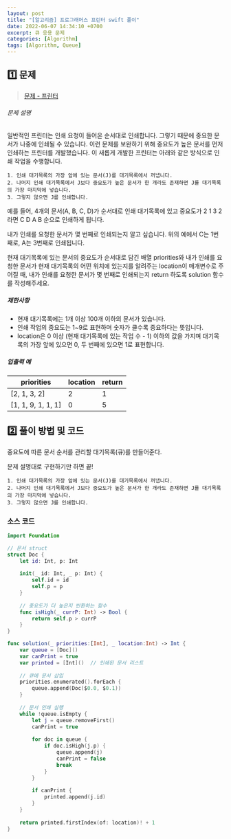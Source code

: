```yaml
---
layout: post
title: "[알고리즘] 프로그래머스 프린터 swift 풀이"
date: 2022-06-07 14:34:10 +0700
excerpt: 큐 응용 문제
categories: [Algorithm]
tags: [Algorithm, Queue]
---
```


## **1️⃣ 문제**

> [문제 - 프린터](https://programmers.co.kr/learn/courses/30/lessons/42587)

###### 문제 설명

일반적인 프린터는 인쇄 요청이 들어온 순서대로 인쇄합니다. 그렇기 때문에 중요한 문서가 나중에 인쇄될 수 있습니다. 이런 문제를 보완하기 위해 중요도가 높은 문서를 먼저 인쇄하는 프린터를 개발했습니다. 이 새롭게 개발한 프린터는 아래와 같은 방식으로 인쇄 작업을 수행합니다.

```
1. 인쇄 대기목록의 가장 앞에 있는 문서(J)를 대기목록에서 꺼냅니다.
2. 나머지 인쇄 대기목록에서 J보다 중요도가 높은 문서가 한 개라도 존재하면 J를 대기목록의 가장 마지막에 넣습니다.
3. 그렇지 않으면 J를 인쇄합니다.
```

예를 들어, 4개의 문서(A, B, C, D)가 순서대로 인쇄 대기목록에 있고 중요도가 2 1 3 2 라면 C D A B 순으로 인쇄하게 됩니다.

내가 인쇄를 요청한 문서가 몇 번째로 인쇄되는지 알고 싶습니다. 위의 예에서 C는 1번째로, A는 3번째로 인쇄됩니다.

현재 대기목록에 있는 문서의 중요도가 순서대로 담긴 배열 priorities와 내가 인쇄를 요청한 문서가 현재 대기목록의 어떤 위치에 있는지를 알려주는 location이 매개변수로 주어질 때, 내가 인쇄를 요청한 문서가 몇 번째로 인쇄되는지 return 하도록 solution 함수를 작성해주세요.

##### 제한사항

- 현재 대기목록에는 1개 이상 100개 이하의 문서가 있습니다.
- 인쇄 작업의 중요도는 1~9로 표현하며 숫자가 클수록 중요하다는 뜻입니다.
- location은 0 이상 (현재 대기목록에 있는 작업 수 - 1) 이하의 값을 가지며 대기목록의 가장 앞에 있으면 0, 두 번째에 있으면 1로 표현합니다.

##### 입출력 예

| priorities         | location | return |
| ------------------ | -------- | ------ |
| [2, 1, 3, 2]       | 2        | 1      |
| [1, 1, 9, 1, 1, 1] | 0        | 5      |

## 2️⃣ 풀이 방법 및 코드

중요도에 따른 문서 순서를 관리할 대기목록(큐)를 만들어준다.

문제 설명대로 구현하기만 하면 끝!

```
1. 인쇄 대기목록의 가장 앞에 있는 문서(J)를 대기목록에서 꺼냅니다.
2. 나머지 인쇄 대기목록에서 J보다 중요도가 높은 문서가 한 개라도 존재하면 J를 대기목록의 가장 마지막에 넣습니다.
3. 그렇지 않으면 J를 인쇄합니다.
```

### 소스 코드

``` swift
import Foundation

// 문서 struct
struct Doc {
    let id: Int, p: Int
    
    init(_ id: Int, _ p: Int) {
        self.id = id
        self.p = p
    }
    
    // 중요도가 더 높은지 반환하는 함수
    func isHigh(_ currP: Int) -> Bool {
        return self.p > currP
    }
}

func solution(_ priorities:[Int], _ location:Int) -> Int {
    var queue = [Doc]()
    var canPrint = true
    var printed = [Int]()  // 인쇄된 문서 리스트
    
    // 큐에 문서 삽입
    priorities.enumerated().forEach {
        queue.append(Doc($0.0, $0.1))
    }
    
    // 문서 인쇄 실행
    while !queue.isEmpty {
        let j = queue.removeFirst()
        canPrint = true
        
        for doc in queue {
            if doc.isHigh(j.p) {
                queue.append(j)
                canPrint = false
                break
            }
        }
        
        if canPrint {
            printed.append(j.id)
        }
    }
    
    return printed.firstIndex(of: location)! + 1
}
```
